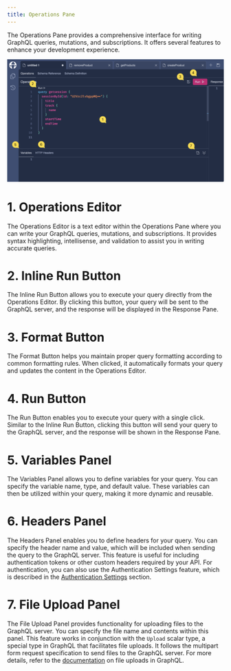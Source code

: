 ```yaml
--- 
title: Operations Pane
--- 
```


The Operations Pane provides a comprehensive interface for writing GraphQL queries, mutations, and subscriptions. It offers several features to enhance your development experience.

![Banana Cake Pop - Operations Pane](./images/operations-0.png)

# **1. Operations Editor**

The Operations Editor is a text editor within the Operations Pane where you can write your GraphQL queries, mutations, and subscriptions. It provides syntax highlighting, intellisense, and validation to assist you in writing accurate queries.

# **2. Inline Run Button**

The Inline Run Button allows you to execute your query directly from the Operations Editor. By clicking this button, your query will be sent to the GraphQL server, and the response will be displayed in the Response Pane.

# **3. Format Button**

The Format Button helps you maintain proper query formatting according to common formatting rules. When clicked, it automatically formats your query and updates the content in the Operations Editor.

# **4. Run Button**

The Run Button enables you to execute your query with a single click. Similar to the Inline Run Button, clicking this button will send your query to the GraphQL server, and the response will be shown in the Response Pane.

# **5. Variables Panel**

The Variables Panel allows you to define variables for your query. You can specify the variable name, type, and default value. These variables can then be utilized within your query, making it more dynamic and reusable.

# **6. Headers Panel**

The Headers Panel enables you to define headers for your query. You can specify the header name and value, which will be included when sending the query to the GraphQL server. This feature is useful for including authentication tokens or other custom headers required by your API. For authentication, you can also use the Authentication Settings feature, which is described in the [Authentication Settings](/docs/bananacakepop/v2/documents/authentication) section.

# **7. File Upload Panel**

The File Upload Panel provides functionality for uploading files to the GraphQL server. You can specify the file name and contents within this panel. This feature works in conjunction with the `Upload` scalar type, a special type in GraphQL that facilitates file uploads. It follows the multipart form request specification to send files to the GraphQL server. For more details, refer to the [documentation](/docs/hotchocolate/v13/server/files) on file uploads in GraphQL.
